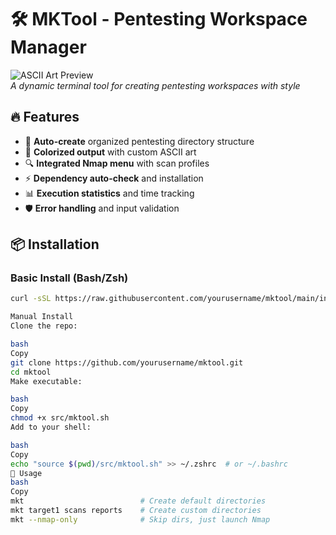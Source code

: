# 🛠️ MKTool - Pentesting Workspace Manager

![ASCII Art Preview](https://i.imgur.com/XYZ1234.png)  
*A dynamic terminal tool for creating pentesting workspaces with style*

## 🔥 Features

- 🚀 **Auto-create** organized pentesting directory structure
- 🌈 **Colorized output** with custom ASCII art
- 🔍 **Integrated Nmap menu** with scan profiles
- ⚡ **Dependency auto-check** and installation
- 📊 **Execution statistics** and time tracking
- 🛡️ **Error handling** and input validation

## 📦 Installation

### Basic Install (Bash/Zsh)
```bash
curl -sSL https://raw.githubusercontent.com/yourusername/mktool/main/install.sh | bash

Manual Install
Clone the repo:

bash
Copy
git clone https://github.com/yourusername/mktool.git
cd mktool
Make executable:

bash
Copy
chmod +x src/mktool.sh
Add to your shell:

bash
Copy
echo "source $(pwd)/src/mktool.sh" >> ~/.zshrc  # or ~/.bashrc
🎯 Usage
bash
Copy
mkt                          # Create default directories
mkt target1 scans reports    # Create custom directories
mkt --nmap-only              # Skip dirs, just launch Nmap
